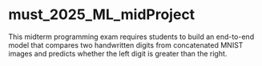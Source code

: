 # must_2025_ML_midProject
This midterm programming exam requires students to build an end-to-end model that compares two handwritten digits from concatenated MNIST images and predicts whether the left digit is greater than the right.

